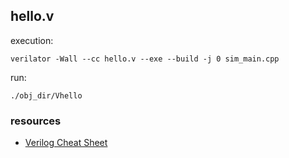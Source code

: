 ## hello.v

execution:
```
verilator -Wall --cc hello.v --exe --build -j 0 sim_main.cpp
```

run:
```
./obj_dir/Vhello
```

### resources

- [Verilog Cheat Sheet](/02/hello/resources/Verilog_Cheat_Sheet.pdf)
